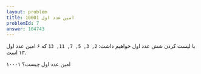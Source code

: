 ```yaml
---
layout: problem
title: 10001 امین عدد اول
problemId: 7
answer: 104743
---
```

با لیست کردن شش عدد اول خواهیم داشت: `2, 3, 5, 7, 11, 13` که ۶ امین عدد اول ۱۳ است.

۱۰۰۰۱ امین عدد اول چیست؟